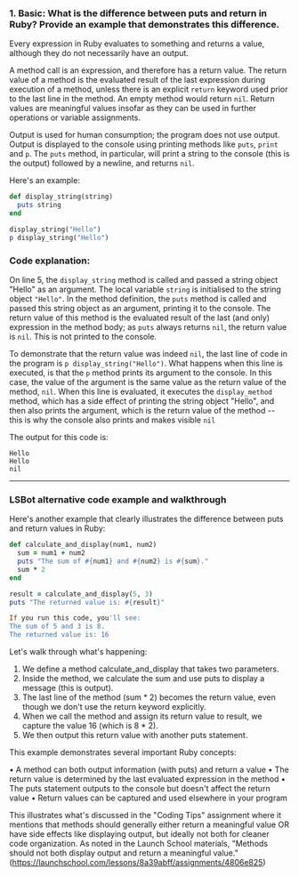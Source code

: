 ### 1. Basic: What is the difference between puts and return in Ruby? Provide an example that demonstrates this difference.

Every expression in Ruby evaluates to something and returns a value, although they do not necessarily have an output.

A method call is an expression, and therefore has a return value. The return value of a method is the evaluated result of the last expression during execution of a method, unless there is an explicit `return` keyword used prior to the last line in the method. An empty method would return `nil`. Return values are meaningful values insofar as they can be used in further operations or variable assignments.

Output is used for human consumption; the program does not use output. Output is displayed to the console using printing methods like `puts`, `print` and `p`. The `puts` method, in particular, will print a string to the console (this is the output) followed by a newline, and returns `nil`.

Here's an example:

```ruby
def display_string(string)
  puts string
end

display_string("Hello")
p display_string("Hello")
```

### Code explanation:

On line 5, the `display_string` method is called and passed a string object "Hello" as an argument. The local variable `string` is initialised to the string object `"Hello"`. In the method definition, the `puts` method is called and passed this string object as an argument, printing it to the console. The return value of this method is the evaluated result of the last (and only) expression in the method body; as `puts` always returns `nil`, the return value is `nil`. This is not printed to the console.


To demonstrate that the return value was indeed `nil`, the last line of code in the program is `p display_string("Hello")`. What happens when this line is executed, is that the `p` method prints its argument to the console. In this case, the value of the argument is the same value as the return value of the method, `nil`. When this line is evaluated, it executes the `display_method` method, which has a side effect of printing the string object "Hello", and then also prints the argument, which is the return value of the method -- this is why the console also prints and makes visible `nil`

The output for this code is:

```
Hello
Hello
nil
```

---

### LSBot alternative code example and walkthrough

Here's another example that clearly illustrates the difference between puts and return values in Ruby:

```ruby
def calculate_and_display(num1, num2)
  sum = num1 + num2
  puts "The sum of #{num1} and #{num2} is #{sum}."
  sum * 2
end

result = calculate_and_display(5, 3)
puts "The returned value is: #{result}"

If you run this code, you'll see:
The sum of 5 and 3 is 8.
The returned value is: 16
```

Let's walk through what's happening:

1.  We define a method calculate_and_display that takes two parameters.
2.  Inside the method, we calculate the sum and use puts to display a message (this is output).
3.  The last line of the method (sum * 2) becomes the return value, even though we don't use the return keyword explicitly.
4.  When we call the method and assign its return value to result, we capture the value 16 (which is 8 * 2).
5.  We then output this return value with another puts statement.

This example demonstrates several important Ruby concepts:

•   A method can both output information (with puts) and return a value
•   The return value is determined by the last evaluated expression in the method
•   The puts statement outputs to the console but doesn't affect the return value
•   Return values can be captured and used elsewhere in your program

This illustrates what's discussed in the "Coding Tips" assignment where it mentions that methods should generally either return a meaningful value OR have side effects like displaying output, but ideally not both for cleaner code organization. As noted in the Launch School materials, "Methods should not both display output and return a meaningful value." (https://launchschool.com/lessons/8a39abff/assignments/4806e825)